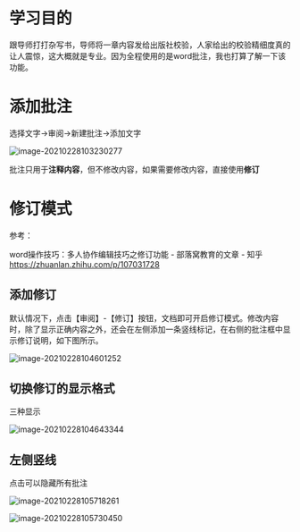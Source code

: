 # 学习目的

跟导师打打杂写书，导师将一章内容发给出版社校验，人家给出的校验精细度真的让人震惊，这大概就是专业。因为全程使用的是word批注，我也打算了解一下该功能。

 

# 添加批注

选择文字->审阅->新建批注->添加文字

![image-20210228103230277](https://gitee.com/yyjjtt/picture_bed/raw/master/img/20210228103230.png)

批注只用于**注释内容**，但不修改内容，如果需要修改内容，直接使用**修订**

# 修订模式

参考：

word操作技巧：多人协作编辑技巧之修订功能 - 部落窝教育的文章 - 知乎 https://zhuanlan.zhihu.com/p/107031728

## 添加修订

默认情况下，点击【审阅】-【修订】按钮，文档即可开启修订模式。修改内容时，除了显示正确内容之外，还会在左侧添加一条竖线标记，在右侧的批注框中显示修订说明，如下图所示。

![image-20210228104601252](https://gitee.com/yyjjtt/picture_bed/raw/master/img/20210228104601.png)

## 切换修订的显示格式

三种显示

![image-20210228104643344](https://gitee.com/yyjjtt/picture_bed/raw/master/img/20210228104643.png)

## 左侧竖线

点击可以隐藏所有批注

![image-20210228105718261](https://gitee.com/yyjjtt/picture_bed/raw/master/img/20210228105718.png)

![image-20210228105730450](https://gitee.com/yyjjtt/picture_bed/raw/master/img/20210228105730.png)
